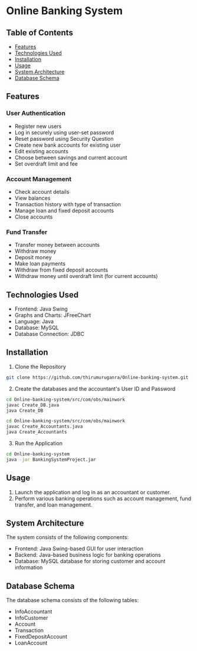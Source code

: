 Online Banking System
=====================

Table of Contents
-----------------

* [Features](#features)
* [Technologies Used](#technologies-used)
* [Installation](#installation)
* [Usage](#usage)
* [System Architecture](#system-architecture)
* [Database Schema](#database-schema)

Features
--------

### User Authentication

* Register new users
* Log in securely using user-set password
* Reset password using Security Question
* Create new bank accounts for existing user
* Edit existing accounts
* Choose between savings and current account
* Set overdraft limit and fee

### Account Management

* Check account details
* View balances
* Transaction history with type of transaction
* Manage loan and fixed deposit accounts
* Close accounts

### Fund Transfer

* Transfer money between accounts
* Withdraw money
* Deposit money
* Make loan payments
* Withdraw from fixed deposit accounts
* Withdraw money until overdraft limit (for current accounts)

Technologies Used
-----------------

* Frontend: Java Swing
* Graphs and Charts: JFreeChart
* Language: Java
* Database: MySQL
* Database Connection: JDBC

Installation
------------

1. Clone the Repository
```bash
git clone https://github.com/thirumuruganra/Online-banking-system.git
```
2. Create the databases and the accountant's User ID and Password
```bash
cd Online-banking-system/src/com/obs/mainwork
javac Create_DB.java
java Create_DB
```

```bash
cd Online-banking-system/src/com/obs/mainwork
javac Create_Accountants.java
java Create_Accountants
```

3. Run the Application
```bash
cd Online-banking-system
java -jar BankingSystemProject.jar
```

Usage
-----

1. Launch the application and log in as an accountant or customer.
2. Perform various banking operations such as account management, fund transfer, and loan management.

System Architecture
-------------------

The system consists of the following components:

* Frontend: Java Swing-based GUI for user interaction
* Backend: Java-based business logic for banking operations
* Database: MySQL database for storing customer and account information

Database Schema
----------------

The database schema consists of the following tables:

* InfoAccountant
* InfoCustomer
* Account
* Transaction
* FixedDepositAccount
* LoanAccount
